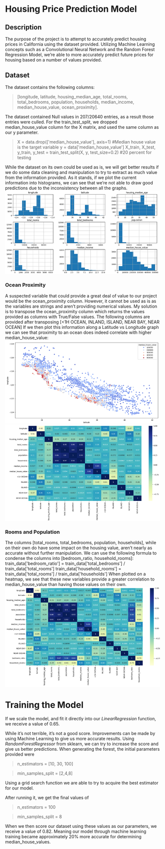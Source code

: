 # Housing Price Prediction Model
## Description
The purpose of the project is to attempt to accurately predict housing prices in California using the dataset provided. Utilizing Machine Learning concepts such as a Convolutional Neural Network and  the Random Forest Regression Model, we’re able to more accurately predict future prices for housing based on a number of values provided.

## Dataset
The dataset contains the following columns:
>[longitude, latitude, housing_median_age, total_rooms, total_bedrooms, population, households, median_income, median_house_value, ocean_proximity].

The dataset contained Null values in 207/20640 entries, as a result those entries were culled. 
For the train_test_split, we dropped median_house_value column for the X matrix, and used the same column as our y parameter.
> X = data.drop(['median_house_value'], axis=1) #Median house value is the target variable
> y = data['median_house_value']
> X_train, X_test, y_train, y_test = train_test_split(X, y, test_size=0.2) #20 percent for testing

While the dataset on its own could be used as is, we will get better results if we do some data cleaning and manipulation to try to extract as much value from the information provided.
As it stands, if we plot the current information into histograms, we can see that we’re not able to draw good predictions due to the inconsistency between all the graphs.
<img src="/images/unmodified_histogram.png">

### Ocean Proximity
A suspected variable that could provide a great deal of value to our project would be the ocean_proximity column. However, it cannot be used as is as the variables are strings and aren’t providing numerical values. My solution is to transpose the ocean_proximity column which returns the values provided as columns with True/False values. The following columns are provided after transposing [<1H OCEAN, INLAND, ISLAND, NEAR BAY, NEAR OCEAN]
If we then plot this information along a Latitude vs Longitude graph we can see that proximity to an ocean does indeed correlate with higher median_house_value:
<img src="/images/lat_long_ocean_proximity.png">
<img src="/images/ocean_proximity_heatmap.png">

### Rooms and Population
The columns [total_rooms, total_bedrooms, population, households], while on their own do have some impact on the housing value, aren’t nearly as accurate without further manipulation. We can use the following formula to condense  the columns into [bedroom_ratio, household_rooms]:
train_data['bedroom_ratio'] = train_data['total_bedrooms'] / train_data['total_rooms']
train_data['household_rooms'] = train_data['total_rooms'] / train_data['households']
When plotted on a heatmap, we see that these new variables provide a greater correlation to median_house_value than having those values on their own.
<img src="/images/bedroom_ratio_household_rooms_heatmap.png">

# Training the Model
If we scale the model, and fit it directly into our *LinearRegression* function, we receive a value of 0.65.

While it’s not terrible, it’s not a good score. Improvements can be made by using Machine Learning to give us more accurate results. 
Using *RandomForestRegressor* from sklearn, we can try to increase the score and give us better predictions. 
When generating the forest, the initial parameters provided were 
> n_estimators = [10, 30, 100]

> min_samples_split = [2,4,8]

Using a grid search function we are able to try to acquire the best estimator for our model. 

After running it, we get the final values of 
> n_estimators = 100

> min_samples_split = 8


When we then score our dataset using these values as our parameters, we receive a value of 0.82.
Meaning our model through machine learning training became approximately 20% more accurate for determining median_house_values.


